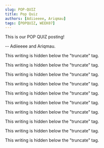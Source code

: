 ```yaml
---
slug: POP-QUIZ
title: Pop Quiz
authors: [Adiieeee, Ariqmau]
tags: [POPQUIZ, WEEK07]
---
```


This is our POP QUIZ posting!

-- Adiieeee and Ariqmau.

<!--truncate-->

This writing is hidden below the "truncate" tag.

This writing is hidden below the "truncate" tag.

This writing is hidden below the "truncate" tag.

This writing is hidden below the "truncate" tag.

This writing is hidden below the "truncate" tag.

This writing is hidden below the "truncate" tag.

This writing is hidden below the "truncate" tag.

This writing is hidden below the "truncate" tag.

This writing is hidden below the "truncate" tag.

This writing is hidden below the "truncate" tag.
